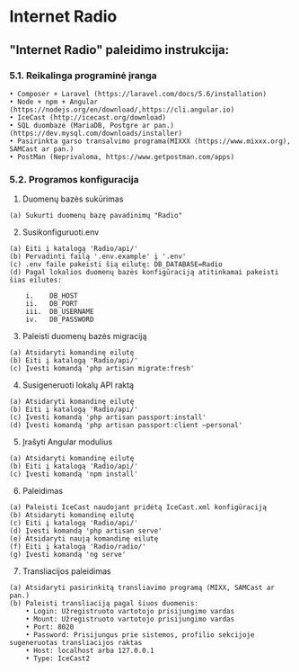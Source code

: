 # Internet Radio

## "Internet Radio" paleidimo instrukcija:


###  5.1. Reikalinga programinė įranga 

    • Composer + Laravel (https://laravel.com/docs/5.6/installation)
    • Node + npm + Angular (https://nodejs.org/en/download/,https://cli.angular.io)
    • IceCast (http://icecast.org/download)
    • SQL duombazė (MariaDB, Postgre ar pan.) (https://dev.mysql.com/downloads/installer)
    • Pasirinkta garso transalvimo programa(MIXXX (https://www.mixxx.org), SAMCast ar pan.)
    • PostMan (Neprivaloma, https://www.getpostman.com/apps)

###  5.2. Programos konfiguracija

  1. Duomenų bazės sukūrimas
  
    (a) Sukurti duomenų bazę pavadinimų "Radio"

  2. Susikonfiguruoti.env
  
    (a) Eiti į katalogą 'Radio/api/' 
    (b) Pervadinti failą '.env.example' į '.env' 
    (c) .env faile pakeisti šią eilutę: DB_DATABASE=Radio
    (d) Pagal lokalios duomenų bazės konfigūraciją atitinkamai pakeisti šias eilutes: 
    
        i.    DB_HOST
        ii.   DB_PORT 
        iii.  DB_USERNAME 
        iv.   DB_PASSWORD


  3. Paleisti duomenų bazės migraciją

    (a) Atsidaryti komandinę eilutę 
    (b) Eiti į katalogą 'Radio/api/'
    (c) Įvesti komandą 'php artisan migrate:fresh'


  4. Susigeneruoti lokalų API raktą

    (a) Atsidaryti komandinę eilutę 
    (b) Eiti į katalogą 'Radio/api/' 
    (c) Įvesti komandą 'php artisan passport:install'
    (d) Įvesti komandą 'php artisan passport:client –personal'


  5. Įrašyti Angular modulius

    (a) Atsidaryti komandinę eilutę 
    (b) Eiti į katalogą 'Radio/api/'
    (c) Įvesti komandą 'npm install'


  6. Paleidimas

    (a) Paleisti IceCast naudojant pridėtą IceCast.xml konfigūraciją 
    (b) Atsidaryti komandinę eilutę 
    (c) Eiti į katalogą 'Radio/api/'
    (d) Įvesti komandą 'php artisan serve' 
    (e) Atsidaryti naują komandinę eilutę 
    (f) Eiti į katalogą 'Radio/radio/' 
    (g) Įvesti komandą 'ng serve'


  7. Transliacijos paleidimas

    (a) Atsidaryti pasirinkitą transliavimo programą (MIXX, SAMCast ar pan.) 
    (b) Paleisti transliaciją pagal šiuos duomenis: 
        • Login: Užregistruoto vartotojo prisijungimo vardas 
        • Mount: Užregistruoto vartotojo prisijungimo vardas 
        • Port: 8020 
        • Password: Prisijungus prie sistemos, profilio sekcijoje sugeneruotas transliacijos raktas 
        • Host: localhost arba 127.0.0.1 
        • Type: IceCast2
